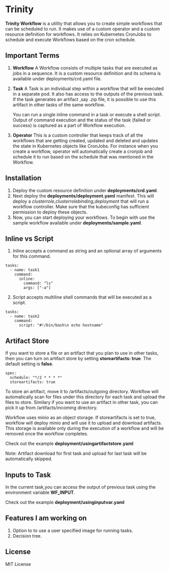 # Trinity
**Trinity Workflow** is a utility that allows you to create simple workflows that can be scheduled to run. It makes use of a custom operator and a custom resource definition for workflows. It relies on Kubernetes CronJobs to schedule and execute Workflows based on the cron schedule.

## Important Terms
1. **Workflow** 
    A Workflow consists of multiple tasks that are executed as jobs in a sequence. It is a custom resource definition and its schema is available under deployments/crd.yaml file.

2. **Task**
    A Task is an individual step within a workflow that will be executed in a separate pod. It also has access to the outputs of the previous task. If the task generates an artifact ,say .zip file, it is possible to use this artifact in other tasks of the same workflow.

    You can run a single inline command in a task or execute a shell script. Output of command execution and the status of the task (failed or success) is captured as a part of Workflow execution.

3. **Operator**
    This is a custom controller that keeps track of all the workflows that are getting created, updated and deleted and updates the state in Kubernetes objects like CronJobs. For instance when you create a workflow, operator will automatically create a cronjob and schedule it to run based on the schedule that was mentioned in the Workflow.

## Installation
1. Deploy the custom resource definition under **deployments/crd.yaml**.
2. Next deploy the **deployments/deployment.yaml** manifest. This will deploy a *clusterrole*,*clusterrolebinding*,*deployment* that will run a workflow controller. Make sure that the kubeconfig has sufficient permission to deploy these objects.
3. Now, you can start deploying your workflows. To begin with use the sample workflow available under **deployments/sample.yaml**.

## Inline vs Script
1. Inline accepts a command as string and an optional array of arguments for this command.
```
tasks:
  - name: task1    
    command:
      inline:
        command: "ls"
        args: ["-a"]
```
2. Script accepts multiline shell commands that will be executed as a script.
```
tasks:
  - name: task2   
    command:
      script: "#!/bin/bash\n echo hostname"
```

## Artifact Store
If you want to store a file or an artifact that you plan to use in other tasks, then you can turn on artifact store by setting **storeartifacts: true**. The default setting is **false**.
```
spec:
  schedule: "*/2 * * * *"
  storeartifacts: true
```
To store an artifact, move it to /artifacts/outgoing directory. Workflow will automatically scan for files under this directory for each task and upload the files to store. Similary if you want to use an artifact in other task, you can pick it up from /artifacts/incoming directory.

Workflow uses minio as an object storage. If storeartifacts is set to true, workflow will deploy minio and will use it to upload and download artifacts. This storage is available only during the execution of a workflow and will be removed once the workflow completes.

Check out the example **deployment/usingartifactstore.yaml**

Note: Artifact download for first task and upload for last task will be automatically skipped.

## Inputs to Task
In the current task,you can access the output of previous task using the environment variable **WF_INPUT**.

Check out the example **deployment/usinginputvar.yaml**

## Features I am working on
1. Option to to use a user specified image for running tasks.
2. Decision tree.

## License
MIT License



